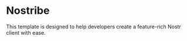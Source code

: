# Nostribe

This template is designed to help developers create a feature-rich Nostr client with ease.
